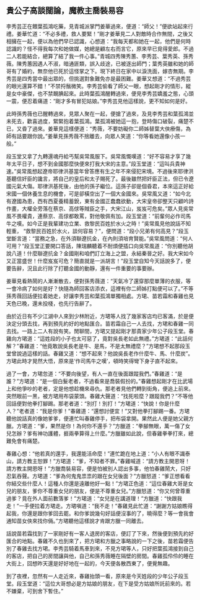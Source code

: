 貴公子高談闊論，魔教主喬裝易容
------------------------------

李秀芸正在餵葉孤鴻吃藥，見青城派掌門姜華過來，便道：“師父！”便欲站起來行禮。姜華忙道：“不必多禮，救人要緊！”剛才姜華見二人對敵時合作無間，之後又相擁在一起，便以為他們早已認識，心想道：“我每天都和她在一起，他們是何時認識的？怪不得我每次和她做媒，她總是顧左右而言它，原來早已覓得愛郎。不過二人若能結合，總算了結了我一件心事。”青城四秀陳秀蕙、李秀芸、葉秀英、孫秀薇。陳秀蕙因遇人不淑，暗通匪類，誤入歧途，已被逐出師門；葉秀英雖和她的師哥有了婚約，無奈他已死於這怪掌之下。現下終日在家中以淚洗面，嫁杏無期。李秀芸是四秀當中最出眾的，但挑選對象難免亦是最困難。姜華又想道：“不過秀芸的眼光還算不錯！”不禁捋鬚微笑。李秀芸偷看了師父一眼，想起剛才的情形，縱是女中豪傑，也不禁靦腆起來。此時葉孤鴻醒轉過來，便見李秀芸嬌羞之態，心頭一震，便忍着痛道：“剛才多有冒犯姑娘。”李秀芸見他這樣說，更不知如何是好。

此時孫秀薇也已醒轉過來，見眾人聚在一起，便搶了過來，及見李秀芸和葉孤鴻並未死去，歡喜過度，緊緊抱着葉孤鴻。葉孤鴻被她這一抱，登時傷口破裂，痛楚不已，又昏了過來。姜華見這樣便道：“秀薇，不要妨礙你二師姊替葉大俠療傷，為師有話要跟你說。”姜華見孫秀薇不捨離去，向眾人笑道：“你等看她還像小孩一般。”

段玉堂又拿了九轉還魂丹給丐幫吳常風服下。吳常風慨嘆道：“好不容易才享了幾年太平日子，想不到金國那麼快便來打我大宋的主意。”段玉堂道：“這叫兵貴神速。”吳常風想起遼帝耶律洪基當年曾答應有生之年不來侵犯宋境。不過後來耶律洪基聽信奸臣的讒言，將自己的皇后和太子賜死了。最後雖然把奸臣正法，但已令遼國元氣大傷。耶律洪基死後，由他的孫子繼位。這孫子卻是個昏君，本來這正好給宋國一個休養生息的機會，可是卻橫空出了一個大金國來。吳常風又道：“如今北有遼國為患，西有西夏養精蓄銳，東有金國正蠢蠢欲動，大宋皇帝卻整天只顧吟詩作畫，大權全旁落在蔡京、高俅等賊臣之手，大宋江山，岌岌可危矣。”眾人見吳常風不畏權貴，連蔡京、高俅都敢罵，對他敬佩有加。段玉堂道：“前輩何必作司馬牛之嘆。如今正是我輩建功立業、救黎民百姓於水火之時！”吳常風見他說話不知輕重， “救黎民百姓於水火，談何容易？”，便問道：“段小兄弟有何高見？”段玉堂斷言道：“當務之急，在外須聯遼抗金，在內則須培育賢能。”吳常風問道：“何人可用？”段玉堂正要開口答話，陳瑞麟聽着不耐煩便插口向吳常風道：“你別聽他胡說八道！什麼聯遼抗金？金國剛和咱們訂立海上之盟，永結秦晉之好。我大宋如今又正當盛世！什麼岌岌可危？簡直就是一派胡言！”段玉堂自知今天話說多了，便要告辭，況且此行除了打聽金國的動靜，還有一件重要的事要辦。

姜華見看熱鬧的人漸漸散去，便對孫秀薇道：“天氣冷了還穿那麼單薄的衣服，等一會冷病了如何是好？快隨為師回客店添衣，這裡有你二師姊打點便可以了。”不等孫秀薇回話便拉着她走，好讓李秀芸和葉孤鴻單獨相處。方珺、苗若霜和春雞也見天色已晚，還未投棧，也先行告辭了。

由於近日有不少江湖中人來到少林附近，方珺等人找了幾家客店均已客滿，於是便決定分頭去找，再到預先約好的地點匯合。苗若霜自己一人去找，方珺和春雞一同去找。一路上二人有說有笑。閒聊間，方珺又提起剛才那貴家少年公子段玉堂。春雞向方珺道：“這姓段的小子也太可惡了，竟對吳長老如此無禮。”方珺道：“此話何解？”春雞道：“他竟敢說吳長老是牛、是馬，不是太無禮麼？”方珺想不起那段玉堂曾說過這樣的話。春雞又道：“想不起來？他說吳長老作什麼牛、馬、什麼炭”。方珺此時才晃然大悟，原來是‘作司馬牛之嘆’，頓時笑得彎下身子直不起來。

過了一會，方珺忽道：“不要向後望，有人一直在後面跟蹤我們。”春雞道：“是誰？”方珺道：“是一個白髮老者，不過看來是喬裝假扮的。”春雞想起剛才在比武場上和他爭吵的老者，定是他想趁機來尋仇。那老者見他們轉到街角，便追上前來。突然眼前一黑，被方珺用布袋蒙頭。春雞大聲道：“找死啦麼？跟蹤我們？”不等他回話便對他拳打腳踢。那老者道：“別打！別打！”方珺道：“快說！你是什麼人？”老者道：“我是你爹！”春雞道：“還想討便宜！”又對他拳打腳踢一番。方珺聽他說話真的像她爹爹，便連忙叫春雞停手，把布袋拿開。果然此人便是她父親方臘。方珺道：“爹，果然是你！為何你不還手？”方臘道：“拳腳無眼，萬一傷了女兒怎辦？爹有神功護體，捱兩拳算得上什麼。”方臘雖如此說，但春雞拳拳打來，總難免會有痛楚。

春雞心想：“他若真的還手，我還能活命麼！”連忙跪在地上道：“小人有眼不識泰山，請方教主恕罪！”方珺道：“爹，不知者不罪。”春雞喊道：“請方教主開恩呀！請方教主開恩呀！”方臘喬裝易容，便是怕被別人認出多事，他怕春雞鬧大，只好忍氣吞聲。方珺道：“爹為何鬼鬼祟祟的跟在女兒後面？”方臘怒道：“爹正想看看你結交些什麼人！這種人你還是遠離他好一點！”方珺正色道：“這位春雞大哥是女兒的朋友，爹你不尊重女兒的朋友，便是不尊重女兒。”方臘怒道：“你又何曾尊重過爹？竟在外人面前數落爹！”方珺道：“女兒是在講道理！”方臘道：“快跟我走！”一手便拉着方珺走。方珺嗔道：“我不走！”春雞見此忙道：“謝謝方姑娘瞧得起我，你還是跟你爹回去罷。和你爹說幾句好話便沒事的了，曉得麼？等一會我會通知苗女俠來找你倆。”方珺聽他這樣說才肯跟方臘一同離去。

話說苗若霜找到了一家剛好有一客人退房的客店，便訂了下來，然後便到預先約好匯合的地點。春雞不久也到來了，把方珺和方臘之事略說的一下之後，苗若霜便告別了春雞去找方珺。李秀芸騎着馬車到來，不見方珺等人，只好把葉孤鴻接到自己的客店，把自己的房間讓與他，自己和孫秀薇睡在隔壁的房間。春雞孤伶伶的睡在大街上，回想昨天還是好好地在一起的，今天便各散西東了，便覺無趣。

到了夜裡，忽然有一人走近來，春雞抬頭一看，原來是今天姓段的少年公子段玉堂。段玉堂道：“這位大哥想必是方姑娘的朋友，在下是受方姑娘所託前來的。若不嫌棄，可到舍下暫住。”

